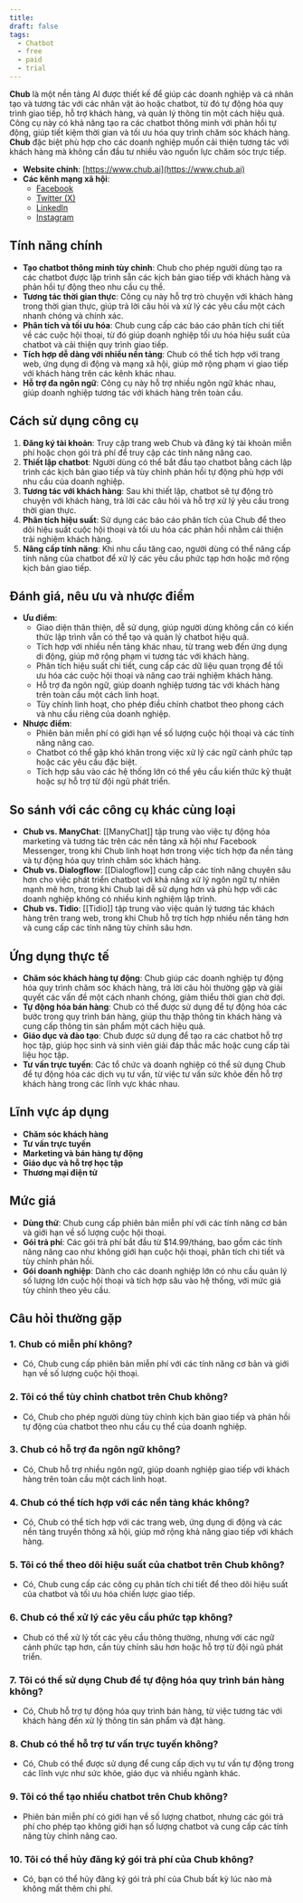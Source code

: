 ```yaml
---
title: 
draft: false
tags:
  - Chatbot
  - free
  - paid
  - trial
---
```

**Chub** là một nền tảng AI được thiết kế để giúp các doanh nghiệp và cá nhân tạo và tương tác với các nhân vật ảo hoặc chatbot, từ đó tự động hóa quy trình giao tiếp, hỗ trợ khách hàng, và quản lý thông tin một cách hiệu quả. Công cụ này có khả năng tạo ra các chatbot thông minh với phản hồi tự động, giúp tiết kiệm thời gian và tối ưu hóa quy trình chăm sóc khách hàng. **Chub** đặc biệt phù hợp cho các doanh nghiệp muốn cải thiện tương tác với khách hàng mà không cần đầu tư nhiều vào nguồn lực chăm sóc trực tiếp.

- **Website chính**: [https://www.chub.ai](https://www.chub.ai)
- **Các kênh mạng xã hội**:
    - [Facebook](https://www.facebook.com/chubai)
    - [Twitter (X)](https://www.twitter.com/chubai)
    - [LinkedIn](https://www.linkedin.com/company/chubai)
    - [Instagram](https://www.instagram.com/chub_ai)

## Tính năng chính

- **Tạo chatbot thông minh tùy chỉnh**: Chub cho phép người dùng tạo ra các chatbot được lập trình sẵn các kịch bản giao tiếp với khách hàng và phản hồi tự động theo nhu cầu cụ thể.
- **Tương tác thời gian thực**: Công cụ này hỗ trợ trò chuyện với khách hàng trong thời gian thực, giúp trả lời câu hỏi và xử lý các yêu cầu một cách nhanh chóng và chính xác.
- **Phân tích và tối ưu hóa**: Chub cung cấp các báo cáo phân tích chi tiết về các cuộc hội thoại, từ đó giúp doanh nghiệp tối ưu hóa hiệu suất của chatbot và cải thiện quy trình giao tiếp.
- **Tích hợp dễ dàng với nhiều nền tảng**: Chub có thể tích hợp với trang web, ứng dụng di động và mạng xã hội, giúp mở rộng phạm vi giao tiếp với khách hàng trên các kênh khác nhau.
- **Hỗ trợ đa ngôn ngữ**: Công cụ này hỗ trợ nhiều ngôn ngữ khác nhau, giúp doanh nghiệp tương tác với khách hàng trên toàn cầu.

## Cách sử dụng công cụ

1. **Đăng ký tài khoản**: Truy cập trang web Chub và đăng ký tài khoản miễn phí hoặc chọn gói trả phí để truy cập các tính năng nâng cao.
2. **Thiết lập chatbot**: Người dùng có thể bắt đầu tạo chatbot bằng cách lập trình các kịch bản giao tiếp và tùy chỉnh phản hồi tự động phù hợp với nhu cầu của doanh nghiệp.
3. **Tương tác với khách hàng**: Sau khi thiết lập, chatbot sẽ tự động trò chuyện với khách hàng, trả lời các câu hỏi và hỗ trợ xử lý yêu cầu trong thời gian thực.
4. **Phân tích hiệu suất**: Sử dụng các báo cáo phân tích của Chub để theo dõi hiệu suất cuộc hội thoại và tối ưu hóa các phản hồi nhằm cải thiện trải nghiệm khách hàng.
5. **Nâng cấp tính năng**: Khi nhu cầu tăng cao, người dùng có thể nâng cấp tính năng của chatbot để xử lý các yêu cầu phức tạp hơn hoặc mở rộng kịch bản giao tiếp.

## Đánh giá, nêu ưu và nhược điểm

- **Ưu điểm**:
    - Giao diện thân thiện, dễ sử dụng, giúp người dùng không cần có kiến thức lập trình vẫn có thể tạo và quản lý chatbot hiệu quả.
    - Tích hợp với nhiều nền tảng khác nhau, từ trang web đến ứng dụng di động, giúp mở rộng phạm vi tương tác với khách hàng.
    - Phân tích hiệu suất chi tiết, cung cấp các dữ liệu quan trọng để tối ưu hóa các cuộc hội thoại và nâng cao trải nghiệm khách hàng.
    - Hỗ trợ đa ngôn ngữ, giúp doanh nghiệp tương tác với khách hàng trên toàn cầu một cách linh hoạt.
    - Tùy chỉnh linh hoạt, cho phép điều chỉnh chatbot theo phong cách và nhu cầu riêng của doanh nghiệp.
- **Nhược điểm**:
    - Phiên bản miễn phí có giới hạn về số lượng cuộc hội thoại và các tính năng nâng cao.
    - Chatbot có thể gặp khó khăn trong việc xử lý các ngữ cảnh phức tạp hoặc các yêu cầu đặc biệt.
    - Tích hợp sâu vào các hệ thống lớn có thể yêu cầu kiến thức kỹ thuật hoặc sự hỗ trợ từ đội ngũ phát triển.

## So sánh với các công cụ khác cùng loại

- **Chub vs. ManyChat**: [[ManyChat]] tập trung vào việc tự động hóa marketing và tương tác trên các nền tảng xã hội như Facebook Messenger, trong khi Chub linh hoạt hơn trong việc tích hợp đa nền tảng và tự động hóa quy trình chăm sóc khách hàng.
- **Chub vs. Dialogflow**: [[Dialogflow]] cung cấp các tính năng chuyên sâu hơn cho việc phát triển chatbot với khả năng xử lý ngôn ngữ tự nhiên mạnh mẽ hơn, trong khi Chub lại dễ sử dụng hơn và phù hợp với các doanh nghiệp không có nhiều kinh nghiệm lập trình.
- **Chub vs. Tidio**: [[Tidio]] tập trung vào việc quản lý tương tác khách hàng trên trang web, trong khi Chub hỗ trợ tích hợp nhiều nền tảng hơn và cung cấp các tính năng tùy chỉnh sâu hơn.

## Ứng dụng thực tế

- **Chăm sóc khách hàng tự động**: Chub giúp các doanh nghiệp tự động hóa quy trình chăm sóc khách hàng, trả lời câu hỏi thường gặp và giải quyết các vấn đề một cách nhanh chóng, giảm thiểu thời gian chờ đợi.
- **Tự động hóa bán hàng**: Chub có thể được sử dụng để tự động hóa các bước trong quy trình bán hàng, giúp thu thập thông tin khách hàng và cung cấp thông tin sản phẩm một cách hiệu quả.
- **Giáo dục và đào tạo**: Chub được sử dụng để tạo ra các chatbot hỗ trợ học tập, giúp học sinh và sinh viên giải đáp thắc mắc hoặc cung cấp tài liệu học tập.
- **Tư vấn trực tuyến**: Các tổ chức và doanh nghiệp có thể sử dụng Chub để tự động hóa các dịch vụ tư vấn, từ việc tư vấn sức khỏe đến hỗ trợ khách hàng trong các lĩnh vực khác nhau.

## Lĩnh vực áp dụng

- **Chăm sóc khách hàng**
- **Tư vấn trực tuyến**
- **Marketing và bán hàng tự động**
- **Giáo dục và hỗ trợ học tập**
- **Thương mại điện tử**

## Mức giá

- **Dùng thử**: Chub cung cấp phiên bản miễn phí với các tính năng cơ bản và giới hạn về số lượng cuộc hội thoại.
- **Gói trả phí**: Các gói trả phí bắt đầu từ $14.99/tháng, bao gồm các tính năng nâng cao như không giới hạn cuộc hội thoại, phân tích chi tiết và tùy chỉnh phản hồi.
- **Gói doanh nghiệp**: Dành cho các doanh nghiệp lớn có nhu cầu quản lý số lượng lớn cuộc hội thoại và tích hợp sâu vào hệ thống, với mức giá tùy chỉnh theo yêu cầu.

## Câu hỏi thường gặp

### 1. **Chub có miễn phí không?**

- Có, Chub cung cấp phiên bản miễn phí với các tính năng cơ bản và giới hạn về số lượng cuộc hội thoại.

### 2. **Tôi có thể tùy chỉnh chatbot trên Chub không?**

- Có, Chub cho phép người dùng tùy chỉnh kịch bản giao tiếp và phản hồi tự động của chatbot theo nhu cầu cụ thể của doanh nghiệp.

### 3. **Chub có hỗ trợ đa ngôn ngữ không?**

- Có, Chub hỗ trợ nhiều ngôn ngữ, giúp doanh nghiệp giao tiếp với khách hàng trên toàn cầu một cách linh hoạt.

### 4. **Chub có thể tích hợp với các nền tảng khác không?**

- Có, Chub có thể tích hợp với các trang web, ứng dụng di động và các nền tảng truyền thông xã hội, giúp mở rộng khả năng giao tiếp với khách hàng.

### 5. **Tôi có thể theo dõi hiệu suất của chatbot trên Chub không?**

- Có, Chub cung cấp các công cụ phân tích chi tiết để theo dõi hiệu suất của chatbot và tối ưu hóa chiến lược giao tiếp.

### 6. **Chub có thể xử lý các yêu cầu phức tạp không?**

- Chub có thể xử lý tốt các yêu cầu thông thường, nhưng với các ngữ cảnh phức tạp hơn, cần tùy chỉnh sâu hơn hoặc hỗ trợ từ đội ngũ phát triển.

### 7. **Tôi có thể sử dụng Chub để tự động hóa quy trình bán hàng không?**

- Có, Chub hỗ trợ tự động hóa quy trình bán hàng, từ việc tương tác với khách hàng đến xử lý thông tin sản phẩm và đặt hàng.

### 8. **Chub có thể hỗ trợ tư vấn trực tuyến không?**

- Có, Chub có thể được sử dụng để cung cấp dịch vụ tư vấn tự động trong các lĩnh vực như sức khỏe, giáo dục và nhiều ngành khác.

### 9. **Tôi có thể tạo nhiều chatbot trên Chub không?**

- Phiên bản miễn phí có giới hạn về số lượng chatbot, nhưng các gói trả phí cho phép tạo không giới hạn số lượng chatbot và cung cấp các tính năng tùy chỉnh nâng cao.

### 10. **Tôi có thể hủy đăng ký gói trả phí của Chub không?**

- Có, bạn có thể hủy đăng ký gói trả phí của Chub bất kỳ lúc nào mà không mất thêm chi phí.